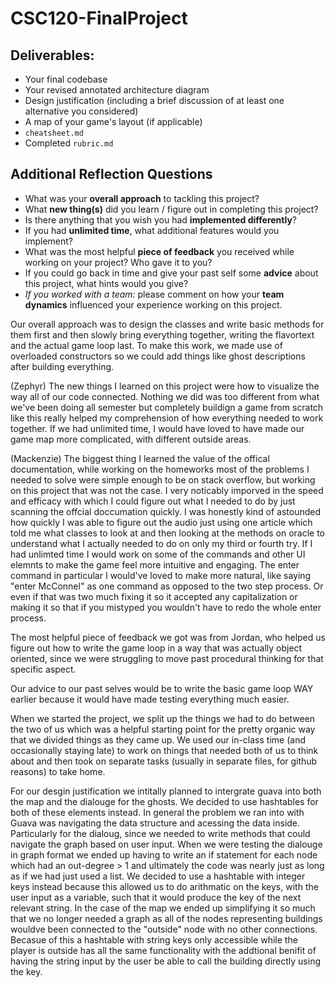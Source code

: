 # CSC120-FinalProject

## Deliverables:
 - Your final codebase
 - Your revised annotated architecture diagram
 - Design justification (including a brief discussion of at least one alternative you considered)
 - A map of your game's layout (if applicable)
 - `cheatsheet.md`
 - Completed `rubric.md`
  
## Additional Reflection Questions
 - What was your **overall approach** to tackling this project?
 - What **new thing(s)** did you learn / figure out in completing this project?
 - Is there anything that you wish you had **implemented differently**?
 - If you had **unlimited time**, what additional features would you implement?
 - What was the most helpful **piece of feedback** you received while working on your project? Who gave it to you?
 - If you could go back in time and give your past self some **advice** about this project, what hints would you give?
 - _If you worked with a team:_ please comment on how your **team dynamics** influenced your experience working on this project.

Our overall approach was to design the classes and write basic methods for them first and then slowly bring everything together, writing the flavortext and the actual game loop last. To make this work, we made use of overloaded constructors so we could add things like ghost descriptions after building everything.

(Zephyr) The new things I learned on this project were how to visualize the way all of our code connected. Nothing we did was too different from what we've been doing all semester but completely buildign a game from scratch like this really helped my comprehension of how everything needed to work together. If we had unlimited time, I would have loved to have made our game map more complicated, with different outside areas. 

(Mackenzie) The biggest thing I learned the value of the offical documentation, while working on the homeworks most of the problems I needed to solve were simple enough to be on stack overflow, but working on this project that was not the case. I very noticably imporved in the speed and efficacy with which I could figure out what I needed to do by just scanning the offcial doccumation quickly. I was honestly kind of astounded how quickly I was able to figure out the audio just using one article which told me what classes to look at and then looking at the methods on oracle to understand what I actually needed to do on only my third or fourth try. If I had unlimted time I would work on some of the commands and other UI elemnts to make the game feel more intuitive and engaging. The enter command in particular I would've loved to make more natural, like saying "enter McConnel" as one command as opposed to the two step process. Or even if that was two much fixing it so it accepted any capitalization or making it so that if you mistyped you wouldn't have to redo the whole enter process.

The most helpful piece of feedback we got was from Jordan, who helped us figure out how to write the game loop in a way that was actually object oriented, since we were struggling to move past procedural thinking for that specific aspect.

Our advice to our past selves would be to write the basic game loop WAY earlier because it would have made testing everything much easier.

When we started the project, we split up the things we had to do between the two of us which was a helpful starting point for the pretty organic way that we divided things as they came up. We used our in-class time (and occasionally staying late) to work on things that needed both of us to think about and then took on separate tasks (usually in separate files, for github reasons) to take home. 

For our desgin justification we intitally planned to intergrate guava into both the map and the dialouge for the ghosts. We decided to use hashtables for both of these elements instead. In general the problem we ran into with Guava was navigating the data structure and acessing the data inside. Particularly for the dialoug, since we needed to write methods that could navigate the graph based on user input. When we were testing the dialouge in graph format we ended up having to write an if statement for each node which had an out-degree > 1 and ultimately the code was nearly just as long as if we had just used a list. We decided to use a hashtable with integer keys instead because this allowed us to do arithmatic on the keys, with the user input as a variable, such that it would produce the key of the next relevant string. In the case of the map we ended up simplifying it so much that we no longer needed a graph as all of the nodes representing buildings wouldve been connected to the "outside" node with no other connections. Becasue of this a hashtable with string keys only accessible while the player is outside has all the same functionality with the addtional benifit of having the string input by the user be able to call the building directly using the key.